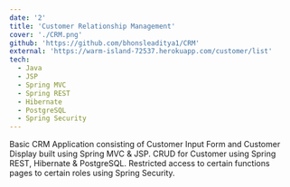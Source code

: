 ```yaml
---
date: '2'
title: 'Customer Relationship Management'
cover: './CRM.png'
github: 'https://github.com/bhonsleaditya1/CRM'
external: 'https://warm-island-72537.herokuapp.com/customer/list'
tech:
  - Java
  - JSP
  - Spring MVC
  - Spring REST
  - Hibernate
  - PostgreSQL
  - Spring Security
---
```


Basic CRM Application consisting of Customer Input Form and Customer Display built using Spring MVC & JSP. CRUD for Customer using Spring REST, Hibernate & PostgreSQL. Restricted access to certain functions pages to certain roles using Spring Security.
